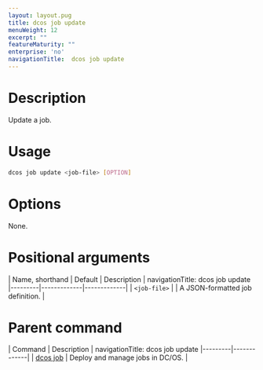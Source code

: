 ```yaml
---
layout: layout.pug
title: dcos job update
menuWeight: 12
excerpt: ""
featureMaturity: ""
enterprise: 'no'
navigationTitle:  dcos job update
---
```


<!-- This source repo for this topic is https://github.com/dcos/dcos-docs -->

    
# Description
Update a job.

# Usage

```bash
dcos job update <job-file> [OPTION]
```

# Options

None.

# Positional arguments

| Name, shorthand | Default | Description |
navigationTitle:  dcos job update
|---------|-------------|-------------|
| `<job-file>`   |             |  A JSON-formatted job definition. |

# Parent command

| Command | Description |
navigationTitle:  dcos job update
|---------|-------------|
| [dcos job](/docs/1.9/cli/command-reference/dcos-job/) |  Deploy and manage jobs in DC/OS. |

<!-- # Examples -->
